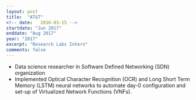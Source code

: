 ```yaml
---
layout: post
title:  "AT&T"
<!-- date:   2016-03-15 -->
startdate: "Jun 2017"
enddate: "Aug 2017"
year: "2017"
excerpt: "Research Labs Intern"
comments: false
---
```

<ul>
	<li>Data science researcher in Software Defined Networking (SDN) organization </li>
	<li>Implemented Optical Character Recognition (OCR) and Long Short Term Memory (LSTM) neural networks to automate day-0 configuration and set-up of Virtualized Network Functions (VNFs).</li>
<!-- 	<li>Applied deep, convolutional neural networks to multi-factor authentication and security in the form of a face recognition tool. </li> -->
</ul>